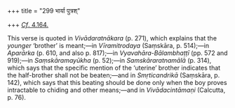 +++
title = "299 भार्या पुत्रश्"

+++
[*Cf*.
4.164.](/hinduism/book/manusmriti-with-the-commentary-of-medhatithi/d/doc200269.html)

This verse is quoted in *Vivādaratnākara* (p. 271), which explains that
the *younger* ‘brother’ is meant;—in *Vīramitrodaya* (Saṃskāra, p.
514);—in *Aparārka* (p. 610, and also p. 817);—in
*Vyavahāra-Bālambhaṭṭī* (pp. 572 and 919);—in *Saṃskāramayūkha* (p.
52);—in *Samskāraratnamālā* (p. 314), which says that the specific
mention of the ‘uterine’ brother indicates that the half-brother shall
not be beaten;—and in *Smṛticandrikā* (Saṃskāra, p. 142), which says
that this beating should be done only when the boy proves intractable to
chiding and other means;—and in *Vivādacintāmaṇi* (Calcutta, p. 76).


